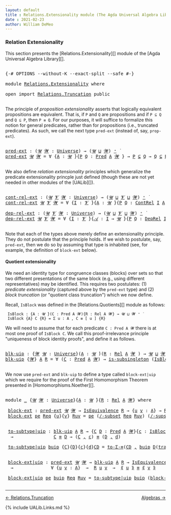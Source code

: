 ```yaml
---
layout: default
title : Relations.Extensionality module (The Agda Universal Algebra Library)
date : 2021-02-23
author: William DeMeo
---
```


### <a id="relation-extensionality">Relation Extensionality</a>

This section presents the [Relations.Extensionality][] module of the [Agda Universal Algebra Library][].

<pre class="Agda">

<a id="328" class="Symbol">{-#</a> <a id="332" class="Keyword">OPTIONS</a> <a id="340" class="Pragma">--without-K</a> <a id="352" class="Pragma">--exact-split</a> <a id="366" class="Pragma">--safe</a> <a id="373" class="Symbol">#-}</a>

<a id="378" class="Keyword">module</a> <a id="385" href="Relations.Extensionality.html" class="Module">Relations.Extensionality</a> <a id="410" class="Keyword">where</a>

<a id="417" class="Keyword">open</a> <a id="422" class="Keyword">import</a> <a id="429" href="Relations.Truncation.html" class="Module">Relations.Truncation</a> <a id="450" class="Keyword">public</a>

</pre>

The principle of *proposition extensionality* asserts that logically equivalent propositions are equivalent.  That is, if `P` and `Q` are propositions and if `P ⊆ Q` and `Q ⊆ P`, then `P ≡ Q`. For our purposes, it will suffice to formalize this notion for general predicates, rather than for propositions (i.e., truncated predicates).   As such, we call the next type `pred-ext` (instead of, say, `prop-ext`).

<pre class="Agda">

<a id="pred-ext"></a><a id="895" href="Relations.Extensionality.html#895" class="Function">pred-ext</a> <a id="904" class="Symbol">:</a> <a id="906" class="Symbol">(</a><a id="907" href="Relations.Extensionality.html#907" class="Bound">𝓤</a> <a id="909" href="Relations.Extensionality.html#909" class="Bound">𝓦</a> <a id="911" class="Symbol">:</a> <a id="913" href="Universes.html#205" class="Postulate">Universe</a><a id="921" class="Symbol">)</a> <a id="923" class="Symbol">→</a> <a id="925" class="Symbol">(</a><a id="926" href="Relations.Extensionality.html#907" class="Bound">𝓤</a> <a id="928" href="Agda.Primitive.html#636" class="Primitive Operator">⊔</a> <a id="930" href="Relations.Extensionality.html#909" class="Bound">𝓦</a><a id="931" class="Symbol">)</a> <a id="933" href="Universes.html#181" class="Primitive Operator">⁺</a> <a id="935" href="Universes.html#403" class="Function Operator">̇</a>
<a id="937" href="Relations.Extensionality.html#895" class="Function">pred-ext</a> <a id="946" href="Relations.Extensionality.html#946" class="Bound">𝓤</a> <a id="948" href="Relations.Extensionality.html#948" class="Bound">𝓦</a> <a id="950" class="Symbol">=</a> <a id="952" class="Symbol">∀</a> <a id="954" class="Symbol">{</a><a id="955" href="Relations.Extensionality.html#955" class="Bound">A</a> <a id="957" class="Symbol">:</a> <a id="959" href="Relations.Extensionality.html#946" class="Bound">𝓤</a> <a id="961" href="Universes.html#403" class="Function Operator">̇</a><a id="962" class="Symbol">}{</a><a id="964" href="Relations.Extensionality.html#964" class="Bound">P</a> <a id="966" href="Relations.Extensionality.html#966" class="Bound">Q</a> <a id="968" class="Symbol">:</a> <a id="970" href="Relations.Discrete.html#1534" class="Function">Pred</a> <a id="975" href="Relations.Extensionality.html#955" class="Bound">A</a> <a id="977" href="Relations.Extensionality.html#948" class="Bound">𝓦</a> <a id="979" class="Symbol">}</a> <a id="981" class="Symbol">→</a> <a id="983" href="Relations.Extensionality.html#964" class="Bound">P</a> <a id="985" href="Relations.Discrete.html#2587" class="Function Operator">⊆</a> <a id="987" href="Relations.Extensionality.html#966" class="Bound">Q</a> <a id="989" class="Symbol">→</a> <a id="991" href="Relations.Extensionality.html#966" class="Bound">Q</a> <a id="993" href="Relations.Discrete.html#2587" class="Function Operator">⊆</a> <a id="995" href="Relations.Extensionality.html#964" class="Bound">P</a> <a id="997" class="Symbol">→</a> <a id="999" href="Relations.Extensionality.html#964" class="Bound">P</a> <a id="1001" href="Overture.Equality.html#2419" class="Datatype Operator">≡</a> <a id="1003" href="Relations.Extensionality.html#966" class="Bound">Q</a>

</pre>

We also define *relation extensionality* principles which generalize the predicate extensionality princple just defined (though these are not yet needed in other modules of the [UALib][]).

<pre class="Agda">

<a id="cont-rel-ext"></a><a id="1222" href="Relations.Extensionality.html#1222" class="Function">cont-rel-ext</a> <a id="1235" class="Symbol">:</a> <a id="1237" class="Symbol">(</a><a id="1238" href="Relations.Extensionality.html#1238" class="Bound">𝓤</a> <a id="1240" href="Relations.Extensionality.html#1240" class="Bound">𝓥</a> <a id="1242" href="Relations.Extensionality.html#1242" class="Bound">𝓦</a> <a id="1244" class="Symbol">:</a> <a id="1246" href="Universes.html#205" class="Postulate">Universe</a><a id="1254" class="Symbol">)</a> <a id="1256" class="Symbol">→</a> <a id="1258" class="Symbol">(</a><a id="1259" href="Relations.Extensionality.html#1238" class="Bound">𝓤</a> <a id="1261" href="Agda.Primitive.html#636" class="Primitive Operator">⊔</a> <a id="1263" href="Relations.Extensionality.html#1240" class="Bound">𝓥</a> <a id="1265" href="Agda.Primitive.html#636" class="Primitive Operator">⊔</a> <a id="1267" href="Relations.Extensionality.html#1242" class="Bound">𝓦</a><a id="1268" class="Symbol">)</a> <a id="1270" href="Universes.html#181" class="Primitive Operator">⁺</a> <a id="1272" href="Universes.html#403" class="Function Operator">̇</a>
<a id="1274" href="Relations.Extensionality.html#1222" class="Function">cont-rel-ext</a> <a id="1287" href="Relations.Extensionality.html#1287" class="Bound">𝓤</a> <a id="1289" href="Relations.Extensionality.html#1289" class="Bound">𝓥</a> <a id="1291" href="Relations.Extensionality.html#1291" class="Bound">𝓦</a> <a id="1293" class="Symbol">=</a> <a id="1295" class="Symbol">∀</a> <a id="1297" class="Symbol">{</a><a id="1298" href="Relations.Extensionality.html#1298" class="Bound">I</a> <a id="1300" class="Symbol">:</a> <a id="1302" href="Relations.Extensionality.html#1289" class="Bound">𝓥</a> <a id="1304" href="Universes.html#403" class="Function Operator">̇</a><a id="1305" class="Symbol">}{</a><a id="1307" href="Relations.Extensionality.html#1307" class="Bound">A</a> <a id="1309" class="Symbol">:</a> <a id="1311" href="Relations.Extensionality.html#1287" class="Bound">𝓤</a> <a id="1313" href="Universes.html#403" class="Function Operator">̇</a><a id="1314" class="Symbol">}{</a><a id="1316" href="Relations.Extensionality.html#1316" class="Bound">P</a> <a id="1318" href="Relations.Extensionality.html#1318" class="Bound">Q</a> <a id="1320" class="Symbol">:</a> <a id="1322" href="Relations.Continuous.html#2959" class="Function">ContRel</a> <a id="1330" href="Relations.Extensionality.html#1298" class="Bound">I</a> <a id="1332" href="Relations.Extensionality.html#1307" class="Bound">A</a> <a id="1334" href="Relations.Extensionality.html#1291" class="Bound">𝓦</a> <a id="1336" class="Symbol">}</a> <a id="1338" class="Symbol">→</a> <a id="1340" href="Relations.Extensionality.html#1316" class="Bound">P</a> <a id="1342" href="Relations.Discrete.html#2587" class="Function Operator">⊆</a> <a id="1344" href="Relations.Extensionality.html#1318" class="Bound">Q</a> <a id="1346" class="Symbol">→</a> <a id="1348" href="Relations.Extensionality.html#1318" class="Bound">Q</a> <a id="1350" href="Relations.Discrete.html#2587" class="Function Operator">⊆</a> <a id="1352" href="Relations.Extensionality.html#1316" class="Bound">P</a> <a id="1354" class="Symbol">→</a> <a id="1356" href="Relations.Extensionality.html#1316" class="Bound">P</a> <a id="1358" href="Overture.Equality.html#2419" class="Datatype Operator">≡</a> <a id="1360" href="Relations.Extensionality.html#1318" class="Bound">Q</a>

<a id="dep-rel-ext"></a><a id="1363" href="Relations.Extensionality.html#1363" class="Function">dep-rel-ext</a> <a id="1375" class="Symbol">:</a> <a id="1377" class="Symbol">(</a><a id="1378" href="Relations.Extensionality.html#1378" class="Bound">𝓤</a> <a id="1380" href="Relations.Extensionality.html#1380" class="Bound">𝓥</a> <a id="1382" href="Relations.Extensionality.html#1382" class="Bound">𝓦</a> <a id="1384" class="Symbol">:</a> <a id="1386" href="Universes.html#205" class="Postulate">Universe</a><a id="1394" class="Symbol">)</a> <a id="1396" class="Symbol">→</a> <a id="1398" class="Symbol">(</a><a id="1399" href="Relations.Extensionality.html#1378" class="Bound">𝓤</a> <a id="1401" href="Agda.Primitive.html#636" class="Primitive Operator">⊔</a> <a id="1403" href="Relations.Extensionality.html#1380" class="Bound">𝓥</a> <a id="1405" href="Agda.Primitive.html#636" class="Primitive Operator">⊔</a> <a id="1407" href="Relations.Extensionality.html#1382" class="Bound">𝓦</a><a id="1408" class="Symbol">)</a> <a id="1410" href="Universes.html#181" class="Primitive Operator">⁺</a> <a id="1412" href="Universes.html#403" class="Function Operator">̇</a>
<a id="1414" href="Relations.Extensionality.html#1363" class="Function">dep-rel-ext</a> <a id="1426" href="Relations.Extensionality.html#1426" class="Bound">𝓤</a> <a id="1428" href="Relations.Extensionality.html#1428" class="Bound">𝓥</a> <a id="1430" href="Relations.Extensionality.html#1430" class="Bound">𝓦</a> <a id="1432" class="Symbol">=</a> <a id="1434" class="Symbol">∀</a> <a id="1436" class="Symbol">{</a><a id="1437" href="Relations.Extensionality.html#1437" class="Bound">I</a> <a id="1439" class="Symbol">:</a> <a id="1441" href="Relations.Extensionality.html#1428" class="Bound">𝓥</a> <a id="1443" href="Universes.html#403" class="Function Operator">̇</a><a id="1444" class="Symbol">}{</a><a id="1446" href="Relations.Extensionality.html#1446" class="Bound">𝒜</a> <a id="1448" class="Symbol">:</a> <a id="1450" href="Relations.Extensionality.html#1437" class="Bound">I</a> <a id="1452" class="Symbol">→</a> <a id="1454" href="Relations.Extensionality.html#1426" class="Bound">𝓤</a> <a id="1456" href="Universes.html#403" class="Function Operator">̇</a><a id="1457" class="Symbol">}{</a><a id="1459" href="Relations.Extensionality.html#1459" class="Bound">P</a> <a id="1461" href="Relations.Extensionality.html#1461" class="Bound">Q</a> <a id="1463" class="Symbol">:</a> <a id="1465" href="Relations.Continuous.html#3581" class="Function">DepRel</a> <a id="1472" href="Relations.Extensionality.html#1437" class="Bound">I</a> <a id="1474" href="Relations.Extensionality.html#1446" class="Bound">𝒜</a> <a id="1476" href="Relations.Extensionality.html#1430" class="Bound">𝓦</a> <a id="1478" class="Symbol">}</a> <a id="1480" class="Symbol">→</a> <a id="1482" href="Relations.Extensionality.html#1459" class="Bound">P</a> <a id="1484" href="Relations.Discrete.html#2587" class="Function Operator">⊆</a> <a id="1486" href="Relations.Extensionality.html#1461" class="Bound">Q</a> <a id="1488" class="Symbol">→</a> <a id="1490" href="Relations.Extensionality.html#1461" class="Bound">Q</a> <a id="1492" href="Relations.Discrete.html#2587" class="Function Operator">⊆</a> <a id="1494" href="Relations.Extensionality.html#1459" class="Bound">P</a> <a id="1496" class="Symbol">→</a> <a id="1498" href="Relations.Extensionality.html#1459" class="Bound">P</a> <a id="1500" href="Overture.Equality.html#2419" class="Datatype Operator">≡</a> <a id="1502" href="Relations.Extensionality.html#1461" class="Bound">Q</a>

</pre>

Note that each of the types above merely define an extensionality principle.  They do not postulate that the principle holds.  If we wish to postulate, say, `pred-ext`, then we do so by assuming that type is inhabited (see, for example, the definition of `block-ext` below).


#### <a id="quotient-extensionality">Quotient extensionality</a>

We need an identity type for congruence classes (blocks) over sets so that two different presentations of the same block (e.g., using different representatives) may be identified.  This requires two postulates: (1) *predicate extensionality* (captured above by the `pred-ext` type) and (2) *block truncation* (or "quotient class truncation") which we now define.

Recall, `IsBlock` was defined in the [Relations.Quotients][] module as follows:

```
 IsBlock : {A : 𝓤 ̇}(C : Pred A 𝓦){R : Rel A 𝓦} → 𝓤 ⊔ 𝓦 ⁺ ̇
 IsBlock {A} C {R} = Σ u ꞉ A , C ≡ [ u ] {R}
```

We will need to assume that for each predicate `C : Pred A 𝓦` there is at most one proof of `IsBlock C`. We call this proof-irrelevance principle "uniqueness of block identity proofs", and define it as follows.

<pre class="Agda">

<a id="blk-uip"></a><a id="2645" href="Relations.Extensionality.html#2645" class="Function">blk-uip</a> <a id="2653" class="Symbol">:</a> <a id="2655" class="Symbol">{</a><a id="2656" href="Relations.Extensionality.html#2656" class="Bound">𝓦</a> <a id="2658" href="Relations.Extensionality.html#2658" class="Bound">𝓤</a> <a id="2660" class="Symbol">:</a> <a id="2662" href="Universes.html#205" class="Postulate">Universe</a><a id="2670" class="Symbol">}(</a><a id="2672" href="Relations.Extensionality.html#2672" class="Bound">A</a> <a id="2674" class="Symbol">:</a> <a id="2676" href="Relations.Extensionality.html#2658" class="Bound">𝓤</a> <a id="2678" href="Universes.html#403" class="Function Operator">̇</a><a id="2679" class="Symbol">)(</a><a id="2681" href="Relations.Extensionality.html#2681" class="Bound">R</a> <a id="2683" class="Symbol">:</a> <a id="2685" href="Relations.Discrete.html#4775" class="Function">Rel</a> <a id="2689" href="Relations.Extensionality.html#2672" class="Bound">A</a> <a id="2691" href="Relations.Extensionality.html#2656" class="Bound">𝓦</a> <a id="2693" class="Symbol">)</a> <a id="2695" class="Symbol">→</a> <a id="2697" href="Relations.Extensionality.html#2658" class="Bound">𝓤</a> <a id="2699" href="Agda.Primitive.html#636" class="Primitive Operator">⊔</a> <a id="2701" href="Relations.Extensionality.html#2656" class="Bound">𝓦</a> <a id="2703" href="Universes.html#181" class="Primitive Operator">⁺</a> <a id="2705" href="Universes.html#403" class="Function Operator">̇</a>
<a id="2707" href="Relations.Extensionality.html#2645" class="Function">blk-uip</a> <a id="2715" class="Symbol">{</a><a id="2716" href="Relations.Extensionality.html#2716" class="Bound">𝓦</a><a id="2717" class="Symbol">}</a> <a id="2719" href="Relations.Extensionality.html#2719" class="Bound">A</a> <a id="2721" href="Relations.Extensionality.html#2721" class="Bound">R</a> <a id="2723" class="Symbol">=</a> <a id="2725" class="Symbol">∀</a> <a id="2727" class="Symbol">(</a><a id="2728" href="Relations.Extensionality.html#2728" class="Bound">C</a> <a id="2730" class="Symbol">:</a> <a id="2732" href="Relations.Discrete.html#1534" class="Function">Pred</a> <a id="2737" href="Relations.Extensionality.html#2719" class="Bound">A</a> <a id="2739" href="Relations.Extensionality.html#2716" class="Bound">𝓦</a><a id="2740" class="Symbol">)</a> <a id="2742" class="Symbol">→</a> <a id="2744" href="MGS-Basic-UF.html#743" class="Function">is-subsingleton</a> <a id="2760" class="Symbol">(</a><a id="2761" href="Relations.Quotients.html#4062" class="Function">IsBlock</a> <a id="2769" href="Relations.Extensionality.html#2728" class="Bound">C</a> <a id="2771" class="Symbol">{</a><a id="2772" href="Relations.Extensionality.html#2721" class="Bound">R</a><a id="2773" class="Symbol">})</a>

</pre>

We now use `pred-ext` and `blk-uip` to define a type called `block-ext|uip` which we require for the proof of the First Homomorphism Theorem presented in [Homomorphisms.Noether][].

<pre class="Agda">

<a id="2985" class="Keyword">module</a> <a id="2992" href="Relations.Extensionality.html#2992" class="Module">_</a> <a id="2994" class="Symbol">{</a><a id="2995" href="Relations.Extensionality.html#2995" class="Bound">𝓤</a> <a id="2997" href="Relations.Extensionality.html#2997" class="Bound">𝓦</a> <a id="2999" class="Symbol">:</a> <a id="3001" href="Universes.html#205" class="Postulate">Universe</a><a id="3009" class="Symbol">}{</a><a id="3011" href="Relations.Extensionality.html#3011" class="Bound">A</a> <a id="3013" class="Symbol">:</a> <a id="3015" href="Relations.Extensionality.html#2995" class="Bound">𝓤</a> <a id="3017" href="Universes.html#403" class="Function Operator">̇</a><a id="3018" class="Symbol">}{</a><a id="3020" href="Relations.Extensionality.html#3020" class="Bound">R</a> <a id="3022" class="Symbol">:</a> <a id="3024" href="Relations.Discrete.html#4775" class="Function">Rel</a> <a id="3028" href="Relations.Extensionality.html#3011" class="Bound">A</a> <a id="3030" href="Relations.Extensionality.html#2997" class="Bound">𝓦</a><a id="3031" class="Symbol">}</a> <a id="3033" class="Keyword">where</a>

 <a id="3041" href="Relations.Extensionality.html#3041" class="Function">block-ext</a> <a id="3051" class="Symbol">:</a> <a id="3053" href="Relations.Extensionality.html#895" class="Function">pred-ext</a> <a id="3062" href="Relations.Extensionality.html#2995" class="Bound">𝓤</a> <a id="3064" href="Relations.Extensionality.html#2997" class="Bound">𝓦</a> <a id="3066" class="Symbol">→</a> <a id="3068" href="Relations.Quotients.html#2453" class="Record">IsEquivalence</a> <a id="3082" href="Relations.Extensionality.html#3020" class="Bound">R</a> <a id="3084" class="Symbol">→</a> <a id="3086" class="Symbol">{</a><a id="3087" href="Relations.Extensionality.html#3087" class="Bound">u</a> <a id="3089" href="Relations.Extensionality.html#3089" class="Bound">v</a> <a id="3091" class="Symbol">:</a> <a id="3093" href="Relations.Extensionality.html#3011" class="Bound">A</a><a id="3094" class="Symbol">}</a> <a id="3096" class="Symbol">→</a> <a id="3098" href="Relations.Extensionality.html#3020" class="Bound">R</a> <a id="3100" href="Relations.Extensionality.html#3087" class="Bound">u</a> <a id="3102" href="Relations.Extensionality.html#3089" class="Bound">v</a> <a id="3104" class="Symbol">→</a> <a id="3106" href="Relations.Quotients.html#3654" class="Function Operator">[</a> <a id="3108" href="Relations.Extensionality.html#3087" class="Bound">u</a> <a id="3110" href="Relations.Quotients.html#3654" class="Function Operator">]</a><a id="3111" class="Symbol">{</a><a id="3112" href="Relations.Extensionality.html#3020" class="Bound">R</a><a id="3113" class="Symbol">}</a> <a id="3115" href="Overture.Equality.html#2419" class="Datatype Operator">≡</a> <a id="3117" href="Relations.Quotients.html#3654" class="Function Operator">[</a> <a id="3119" href="Relations.Extensionality.html#3089" class="Bound">v</a> <a id="3121" href="Relations.Quotients.html#3654" class="Function Operator">]</a><a id="3122" class="Symbol">{</a><a id="3123" href="Relations.Extensionality.html#3020" class="Bound">R</a><a id="3124" class="Symbol">}</a>
 <a id="3127" href="Relations.Extensionality.html#3041" class="Function">block-ext</a> <a id="3137" href="Relations.Extensionality.html#3137" class="Bound">pe</a> <a id="3140" href="Relations.Extensionality.html#3140" class="Bound">Req</a> <a id="3144" class="Symbol">{</a><a id="3145" href="Relations.Extensionality.html#3145" class="Bound">u</a><a id="3146" class="Symbol">}{</a><a id="3148" href="Relations.Extensionality.html#3148" class="Bound">v</a><a id="3149" class="Symbol">}</a> <a id="3151" href="Relations.Extensionality.html#3151" class="Bound">Ruv</a> <a id="3155" class="Symbol">=</a> <a id="3157" href="Relations.Extensionality.html#3137" class="Bound">pe</a> <a id="3160" class="Symbol">(</a><a id="3161" href="Relations.Quotients.html#5295" class="Function">/-subset</a> <a id="3170" href="Relations.Extensionality.html#3140" class="Bound">Req</a> <a id="3174" href="Relations.Extensionality.html#3151" class="Bound">Ruv</a><a id="3177" class="Symbol">)</a> <a id="3179" class="Symbol">(</a><a id="3180" href="Relations.Quotients.html#5416" class="Function">/-supset</a> <a id="3189" href="Relations.Extensionality.html#3140" class="Bound">Req</a> <a id="3193" href="Relations.Extensionality.html#3151" class="Bound">Ruv</a><a id="3196" class="Symbol">)</a>


 <a id="3201" href="Relations.Extensionality.html#3201" class="Function">to-subtype|uip</a> <a id="3216" class="Symbol">:</a> <a id="3218" href="Relations.Extensionality.html#2645" class="Function">blk-uip</a> <a id="3226" href="Relations.Extensionality.html#3011" class="Bound">A</a> <a id="3228" href="Relations.Extensionality.html#3020" class="Bound">R</a> <a id="3230" class="Symbol">→</a> <a id="3232" class="Symbol">{</a><a id="3233" href="Relations.Extensionality.html#3233" class="Bound">C</a> <a id="3235" href="Relations.Extensionality.html#3235" class="Bound">D</a> <a id="3237" class="Symbol">:</a> <a id="3239" href="Relations.Discrete.html#1534" class="Function">Pred</a> <a id="3244" href="Relations.Extensionality.html#3011" class="Bound">A</a> <a id="3246" href="Relations.Extensionality.html#2997" class="Bound">𝓦</a><a id="3247" class="Symbol">}{</a><a id="3249" href="Relations.Extensionality.html#3249" class="Bound">c</a> <a id="3251" class="Symbol">:</a> <a id="3253" href="Relations.Quotients.html#4062" class="Function">IsBlock</a> <a id="3261" href="Relations.Extensionality.html#3233" class="Bound">C</a> <a id="3263" class="Symbol">{</a><a id="3264" href="Relations.Extensionality.html#3020" class="Bound">R</a><a id="3265" class="Symbol">}}{</a><a id="3268" href="Relations.Extensionality.html#3268" class="Bound">d</a> <a id="3270" class="Symbol">:</a> <a id="3272" href="Relations.Quotients.html#4062" class="Function">IsBlock</a> <a id="3280" href="Relations.Extensionality.html#3235" class="Bound">D</a> <a id="3282" class="Symbol">{</a><a id="3283" href="Relations.Extensionality.html#3020" class="Bound">R</a><a id="3284" class="Symbol">}}</a>
  <a id="3289" class="Symbol">→</a>               <a id="3305" href="Relations.Extensionality.html#3233" class="Bound">C</a> <a id="3307" href="Overture.Equality.html#2419" class="Datatype Operator">≡</a> <a id="3309" href="Relations.Extensionality.html#3235" class="Bound">D</a> <a id="3311" class="Symbol">→</a> <a id="3313" class="Symbol">(</a><a id="3314" href="Relations.Extensionality.html#3233" class="Bound">C</a> <a id="3316" href="MGS-MLTT.html#2929" class="InductiveConstructor Operator">,</a> <a id="3318" href="Relations.Extensionality.html#3249" class="Bound">c</a><a id="3319" class="Symbol">)</a> <a id="3321" href="Overture.Equality.html#2419" class="Datatype Operator">≡</a> <a id="3323" class="Symbol">(</a><a id="3324" href="Relations.Extensionality.html#3235" class="Bound">D</a> <a id="3326" href="MGS-MLTT.html#2929" class="InductiveConstructor Operator">,</a> <a id="3328" href="Relations.Extensionality.html#3268" class="Bound">d</a><a id="3329" class="Symbol">)</a>

 <a id="3333" href="Relations.Extensionality.html#3201" class="Function">to-subtype|uip</a> <a id="3348" href="Relations.Extensionality.html#3348" class="Bound">buip</a> <a id="3353" class="Symbol">{</a><a id="3354" href="Relations.Extensionality.html#3354" class="Bound">C</a><a id="3355" class="Symbol">}{</a><a id="3357" href="Relations.Extensionality.html#3357" class="Bound">D</a><a id="3358" class="Symbol">}{</a><a id="3360" href="Relations.Extensionality.html#3360" class="Bound">c</a><a id="3361" class="Symbol">}{</a><a id="3363" href="Relations.Extensionality.html#3363" class="Bound">d</a><a id="3364" class="Symbol">}</a><a id="3365" href="Relations.Extensionality.html#3365" class="Bound">CD</a> <a id="3368" class="Symbol">=</a> <a id="3370" href="MGS-Basic-UF.html#7284" class="Function">to-Σ-≡</a><a id="3376" class="Symbol">(</a><a id="3377" href="Relations.Extensionality.html#3365" class="Bound">CD</a> <a id="3380" href="MGS-MLTT.html#2929" class="InductiveConstructor Operator">,</a> <a id="3382" href="Relations.Extensionality.html#3348" class="Bound">buip</a> <a id="3387" href="Relations.Extensionality.html#3357" class="Bound">D</a><a id="3388" class="Symbol">(</a><a id="3389" href="MGS-MLTT.html#4946" class="Function">transport</a><a id="3398" class="Symbol">(λ</a> <a id="3401" href="Relations.Extensionality.html#3401" class="Bound">B</a> <a id="3403" class="Symbol">→</a> <a id="3405" href="Relations.Quotients.html#4062" class="Function">IsBlock</a> <a id="3413" href="Relations.Extensionality.html#3401" class="Bound">B</a><a id="3414" class="Symbol">)</a><a id="3415" href="Relations.Extensionality.html#3365" class="Bound">CD</a> <a id="3418" href="Relations.Extensionality.html#3360" class="Bound">c</a><a id="3419" class="Symbol">)</a><a id="3420" href="Relations.Extensionality.html#3363" class="Bound">d</a><a id="3421" class="Symbol">)</a>


 <a id="3426" href="Relations.Extensionality.html#3426" class="Function">block-ext|uip</a> <a id="3440" class="Symbol">:</a> <a id="3442" href="Relations.Extensionality.html#895" class="Function">pred-ext</a> <a id="3451" href="Relations.Extensionality.html#2995" class="Bound">𝓤</a> <a id="3453" href="Relations.Extensionality.html#2997" class="Bound">𝓦</a> <a id="3455" class="Symbol">→</a> <a id="3457" href="Relations.Extensionality.html#2645" class="Function">blk-uip</a> <a id="3465" href="Relations.Extensionality.html#3011" class="Bound">A</a> <a id="3467" href="Relations.Extensionality.html#3020" class="Bound">R</a> <a id="3469" class="Symbol">→</a> <a id="3471" href="Relations.Quotients.html#2453" class="Record">IsEquivalence</a> <a id="3485" href="Relations.Extensionality.html#3020" class="Bound">R</a>
  <a id="3489" class="Symbol">→</a>              <a id="3504" class="Symbol">∀</a> <a id="3506" class="Symbol">{</a><a id="3507" href="Relations.Extensionality.html#3507" class="Bound">u</a> <a id="3509" href="Relations.Extensionality.html#3509" class="Bound">v</a> <a id="3511" class="Symbol">:</a> <a id="3513" href="Relations.Extensionality.html#3011" class="Bound">A</a><a id="3514" class="Symbol">}</a>  <a id="3517" class="Symbol">→</a>  <a id="3520" href="Relations.Extensionality.html#3020" class="Bound">R</a> <a id="3522" href="Relations.Extensionality.html#3507" class="Bound">u</a> <a id="3524" href="Relations.Extensionality.html#3509" class="Bound">v</a>  <a id="3527" class="Symbol">→</a>  <a id="3530" href="Relations.Quotients.html#4731" class="Function Operator">⟪</a> <a id="3532" href="Relations.Extensionality.html#3507" class="Bound">u</a> <a id="3534" href="Relations.Quotients.html#4731" class="Function Operator">⟫</a> <a id="3536" href="Overture.Equality.html#2419" class="Datatype Operator">≡</a> <a id="3538" href="Relations.Quotients.html#4731" class="Function Operator">⟪</a> <a id="3540" href="Relations.Extensionality.html#3509" class="Bound">v</a> <a id="3542" href="Relations.Quotients.html#4731" class="Function Operator">⟫</a>

 <a id="3546" href="Relations.Extensionality.html#3426" class="Function">block-ext|uip</a> <a id="3560" href="Relations.Extensionality.html#3560" class="Bound">pe</a> <a id="3563" href="Relations.Extensionality.html#3563" class="Bound">buip</a> <a id="3568" href="Relations.Extensionality.html#3568" class="Bound">Req</a> <a id="3572" href="Relations.Extensionality.html#3572" class="Bound">Ruv</a> <a id="3576" class="Symbol">=</a> <a id="3578" href="Relations.Extensionality.html#3201" class="Function">to-subtype|uip</a> <a id="3593" href="Relations.Extensionality.html#3563" class="Bound">buip</a> <a id="3598" class="Symbol">(</a><a id="3599" href="Relations.Extensionality.html#3041" class="Function">block-ext</a> <a id="3609" href="Relations.Extensionality.html#3560" class="Bound">pe</a> <a id="3612" href="Relations.Extensionality.html#3568" class="Bound">Req</a> <a id="3616" href="Relations.Extensionality.html#3572" class="Bound">Ruv</a><a id="3619" class="Symbol">)</a>

</pre>


---------------------------------------

[← Relations.Truncation](Relations.Truncation.html)
<span style="float:right;">[Algebras →](Algebras.html)</span>


{% include UALib.Links.md %}
